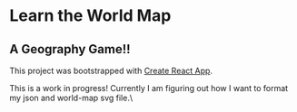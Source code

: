 # Learn the World Map

## A Geography Game!!

This project was bootstrapped with [Create React App](https://github.com/facebook/create-react-app).

This is a work in progress! Currently I am figuring out how I want to format my json and world-map svg file.\
